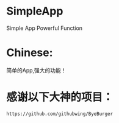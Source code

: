 # SimpleApp
Simple App Powerful Function 

# Chinese:
  简单的App,强大的功能！

# 感谢以下大神的项目：
    https://github.com/githubwing/ByeBurger
